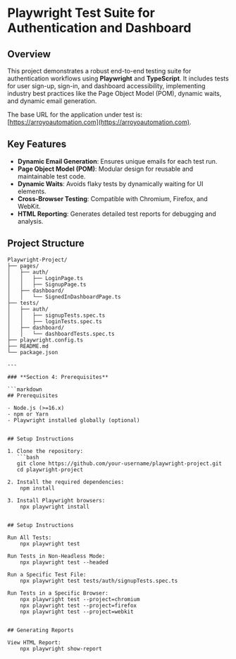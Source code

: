 # Playwright Test Suite for Authentication and Dashboard

## Overview

This project demonstrates a robust end-to-end testing suite for authentication workflows using **Playwright** and **TypeScript**. It includes tests for user sign-up, sign-in, and dashboard accessibility, implementing industry best practices like the Page Object Model (POM), dynamic waits, and dynamic email generation.

The base URL for the application under test is: [https://arroyoautomation.com](https://arroyoautomation.com).

## Key Features

- **Dynamic Email Generation**: Ensures unique emails for each test run.
- **Page Object Model (POM)**: Modular design for reusable and maintainable test code.
- **Dynamic Waits**: Avoids flaky tests by dynamically waiting for UI elements.
- **Cross-Browser Testing**: Compatible with Chromium, Firefox, and WebKit.
- **HTML Reporting**: Generates detailed test reports for debugging and analysis.

## Project Structure

```plaintext
Playwright-Project/
├── pages/
│   ├── auth/
│   │   ├── LoginPage.ts
│   │   ├── SignupPage.ts
│   ├── dashboard/
│   │   └── SignedInDashboardPage.ts
├── tests/
│   ├── auth/
│   │   ├── signupTests.spec.ts
│   │   ├── loginTests.spec.ts
│   ├── dashboard/
│   │   └── dashboardTests.spec.ts
├── playwright.config.ts
├── README.md
└── package.json

---

### **Section 4: Prerequisites**

```markdown
## Prerequisites

- Node.js (>=16.x)
- npm or Yarn
- Playwright installed globally (optional)


## Setup Instructions

1. Clone the repository:
   ```bash
   git clone https://github.com/your-username/playwright-project.git
   cd playwright-project

2. Install the required dependencies:
    npm install

3. Install Playwright browsers:
    npx playwright install


## Setup Instructions

Run All Tests:
    npx playwright test

Run Tests in Non-Headless Mode:
    npx playwright test --headed

Run a Specific Test File:
    npx playwright test tests/auth/signupTests.spec.ts

Run Tests in a Specific Browser:
    npx playwright test --project=chromium
    npx playwright test --project=firefox
    npx playwright test --project=webkit


## Generating Reports

View HTML Report:
    npx playwright show-report